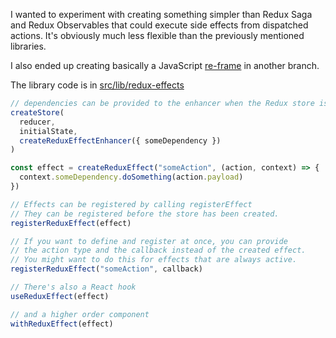 I wanted to experiment with creating something simpler than Redux Saga and Redux Observables that could execute side effects from dispatched actions. It's obviously much less flexible than the previously mentioned libraries.

I also ended up creating basically a JavaScript [re-frame](https://github.com/day8/re-frame) in another branch.

The library code is in [src/lib/redux-effects](./src/lib/redux-effects)

```js
// dependencies can be provided to the enhancer when the Redux store is created
createStore(
  reducer,
  initialState,
  createReduxEffectEnhancer({ someDependency })
)
```

```js
const effect = createReduxEffect("someAction", (action, context) => {
  context.someDependency.doSomething(action.payload)
})

// Effects can be registered by calling registerEffect
// They can be registered before the store has been created.
registerReduxEffect(effect)

// If you want to define and register at once, you can provide
// the action type and the callback instead of the created effect.
// You might want to do this for effects that are always active.
registerReduxEffect("someAction", callback)
```

```js
// There's also a React hook
useReduxEffect(effect)

// and a higher order component
withReduxEffect(effect)
```
